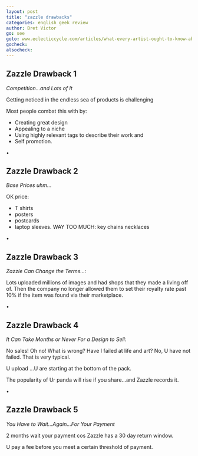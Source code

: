 ```yaml
---
layout: post
title: "zazzle drawbacks"
categories: english geek review
author: Bret Victor
go: see
goto: www.eclecticcycle.com/articles/what-every-artist-ought-to-know-about-zazzle-part-two/
gocheck:
alsocheck:
---
```

## Zazzle Drawback 1

_Competition...and Lots of It_

Getting noticed in the endless sea of products is challenging

Most people combat this with by:

- Creating great design
- Appealing to a niche
- Using highly relevant tags to describe their work and
- Self promotion. 

•

## Zazzle Drawback 2

_Base Prices uhm..._

OK price:
- T shirts
- posters
- postcards
- laptop sleeves.
WAY TOO MUCH:
key chains
necklaces

•

## Zazzle Drawback 3

_Zazzle Can Change the Terms...:_

Lots uploaded millions of images and had shops that they made a living off of.  Then the company no longer allowed them to set their royalty rate past 10% if the item was found via their marketplace.

•

## Zazzle Drawback 4

_It Can Take Months or Never For a Design to Sell:_

No sales! Oh no! What is wrong? Have I failed at life and art?  No, U have not failed.  That is very typical.

U upload ...U are starting at the bottom of the pack.

The popularity of Ur panda will rise if you share...and Zazzle records it.

•

## Zazzle Drawback 5

_You Have to Wait...Again...For Your Payment_

2 months wait your payment cos Zazzle has a 30 day return window.

U pay a fee before you meet a certain threshold of payment.
